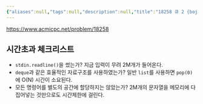 ```yaml
---
{"aliases":null,"tags":null,"description":null,"title":"18258 큐 2 {boj} {queue}","created":"2023-08-18T16:34:45","updated":"2023-08-18T16:36:52","dg-publish":true,"permalink":"/docs/18258 큐 2 {boj} {queue}/","dgPassFrontmatter":true}
---
```


<https://www.acmicpc.net/problem/18258>

## 시간초과 체크리스트

- `stdin.readline()`을 썼는가? 지금 입력이 무려 2M개가 들어온다.
- `deque`과 같은 효율적인 자료구조를 사용하였는가? 일반 `list`를 사용하면 `pop(0)` 에 O(N) 시간이 소요된다.
- 모든 명령어를 별도의 공간에 할당하지는 않았는가? 2M개의 문자열을 메모리에 다 집어넣는 것만으로도 시간제한에 걸린다.
